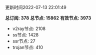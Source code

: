 更新时间2022-07-13 22:01:49

**总订阅: 378**
**总节点: 15862**
**有效节点: 3973**
- v2ray节点: 2108
- ss节点: 1428
- ssr节点: 27
- trojan节点: 410

